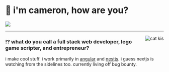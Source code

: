 <h1>👋 i'm cameron, how are you?</h1>
<img src="https://skillicons.dev/icons?i=angular,tailwind,nestjs,prisma,cloudflare,docker,express,ts,py,lua,mongodb,mysql,nextjs,nodejs,react,redis,svelte,workers&perline=30"/>
<hr/>

<img align="right" src="https://64.media.tumblr.com/f3605f059fddff4d608152d00055b9d5/tumblr_oe2fe1mihd1vdlvpao1_400.gif" alt="cat kis"/>
<h3>⁉️ what do you call a full stack web developer, lego game scripter, and entrepreneur?</h3>


i make cool stuff. i work primarily in [angular](https://angular.dev) and [nestjs](https://nestjs.com). i guess nextjs is watching from the sidelines too. currently living off bug bounty.

